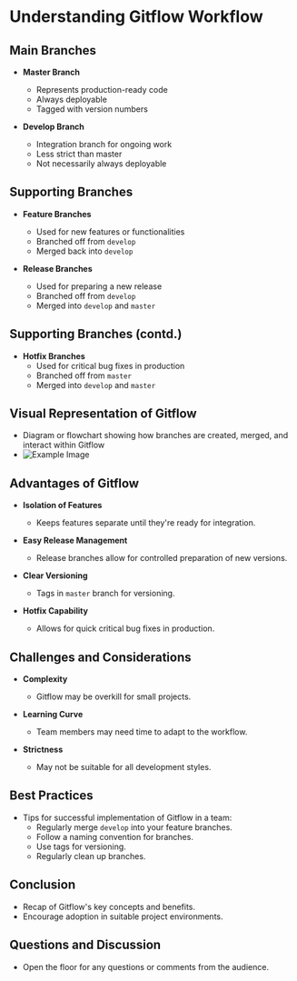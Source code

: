 # Understanding Gitflow Workflow

## Main Branches
- **Master Branch**
  - Represents production-ready code
  - Always deployable
  - Tagged with version numbers

- **Develop Branch**
  - Integration branch for ongoing work
  - Less strict than master
  - Not necessarily always deployable

## Supporting Branches
- **Feature Branches**
  - Used for new features or functionalities
  - Branched off from `develop`
  - Merged back into `develop`

- **Release Branches**
  - Used for preparing a new release
  - Branched off from `develop`
  - Merged into `develop` and `master`

## Supporting Branches (contd.)
- **Hotfix Branches**
  - Used for critical bug fixes in production
  - Branched off from `master`
  - Merged into `develop` and `master`

## Visual Representation of Gitflow
- Diagram or flowchart showing how branches are created, merged, and interact within Gitflow
- ![Example Image](https://leanpub.com/site_images/git-flow/git-workflow-release-cycle-4maintenance.png)

## Advantages of Gitflow
- **Isolation of Features**
  - Keeps features separate until they're ready for integration.

- **Easy Release Management**
  - Release branches allow for controlled preparation of new versions.

- **Clear Versioning**
  - Tags in `master` branch for versioning.

- **Hotfix Capability**
  - Allows for quick critical bug fixes in production.

## Challenges and Considerations
- **Complexity**
  - Gitflow may be overkill for small projects.

- **Learning Curve**
  - Team members may need time to adapt to the workflow.

- **Strictness**
  - May not be suitable for all development styles.

## Best Practices
- Tips for successful implementation of Gitflow in a team:
  - Regularly merge `develop` into your feature branches.
  - Follow a naming convention for branches.
  - Use tags for versioning.
  - Regularly clean up branches.

## Conclusion
- Recap of Gitflow's key concepts and benefits.
- Encourage adoption in suitable project environments.

## Questions and Discussion
- Open the floor for any questions or comments from the audience.
